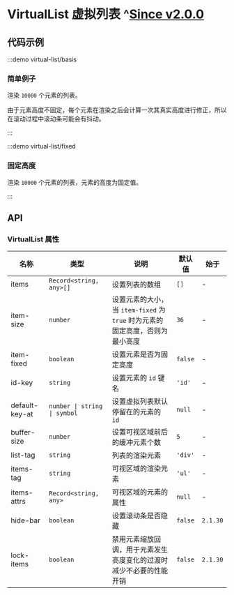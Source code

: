 # VirtualList 虚拟列表 ^[Since v2.0.0](!s)

## 代码示例

:::demo virtual-list/basis

### 简单例子

渲染 `10000` 个元素的列表。

由于元素高度不固定，每个元素在渲染之后会计算一次其真实高度进行修正，所以在滚动过程中滚动条可能会有抖动。

:::

:::demo virtual-list/fixed

### 固定高度

渲染 `10000` 个元素的列表，元素的高度为固定值。

:::

## API

### VirtualList 属性

| 名称           | 类型                         | 说明                                                                         | 默认值  | 始于     |
| -------------- | ---------------------------- | ---------------------------------------------------------------------------- | ------- | -------- |
| items          | `Record<string, any>[]`      | 设置列表的数组                                                               | `[]`    | -        |
| item-size      | `number`                     | 设置元素的大小，当 `item-fixed` 为 `true` 时为元素的固定高度，否则为最小高度 | `36`    | -        |
| item-fixed     | `boolean`                    | 设置元素是否为固定高度                                                       | `false` | -        |
| id-key         | `string`                     | 设置元素的 `id` 键名                                                         | `'id'`  | -        |
| default-key-at | `number \| string \| symbol` | 设置虚拟列表默认停留在的元素的 `id`                                          | `null`  | -        |
| buffer-size    | `number`                     | 设置可视区域前后的缓冲元素个数                                               | `5`     | -        |
| list-tag       | `string`                     | 列表的渲染元素                                                               | `'div'` | -        |
| items-tag      | `string`                     | 可视区域的渲染元素                                                           | `'ul'`  | -        |
| items-attrs    | `Record<string, any>`        | 可视区域的元素的属性                                                         | `null`  | -        |
| hide-bar       | `boolean`                    | 设置滚动条是否隐藏                                                           | `false` | `2.1.30` |
| lock-items     | `boolean`                    | 禁用元素缩放回调，用于元素发生高度变化的过渡时减少不必要的性能开销           | `false` | `2.1.30` |
